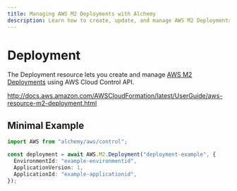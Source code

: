 ```yaml
---
title: Managing AWS M2 Deployments with Alchemy
description: Learn how to create, update, and manage AWS M2 Deployments using Alchemy Cloud Control.
---
```


# Deployment

The Deployment resource lets you create and manage [AWS M2 Deployments](https://docs.aws.amazon.com/m2/latest/userguide/) using AWS Cloud Control API.

http://docs.aws.amazon.com/AWSCloudFormation/latest/UserGuide/aws-resource-m2-deployment.html

## Minimal Example

```ts
import AWS from "alchemy/aws/control";

const deployment = await AWS.M2.Deployment("deployment-example", {
  EnvironmentId: "example-environmentid",
  ApplicationVersion: 1,
  ApplicationId: "example-applicationid",
});
```


